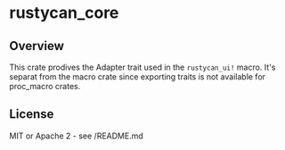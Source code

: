 # rustycan_core

## Overview
This crate prodives the Adapter trait used in the `rustycan_ui!` macro. It's separat from the macro crate since exporting traits is not available for proc_macro crates.

## License
MIT or Apache 2 - see /README.md